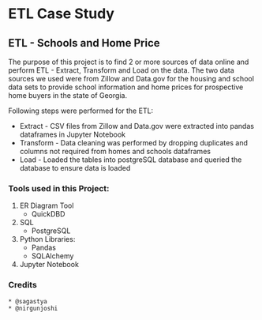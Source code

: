 # ETL Case Study

## ETL - Schools and Home Price
The purpose of this project is to find 2 or more sources of data online and perform ETL - Extract, Transform and Load on the data. 
The two data sources we used were from Zillow and Data.gov for the housing and school data sets to provide school information and home prices for prospective home buyers in the state of Georgia.  

Following steps were performed for the ETL:
  *  Extract - CSV files from Zillow and Data.gov were extracted into pandas dataframes in Jupyter Notebook
  *  Transform - Data cleaning was performed by dropping duplicates and columns not required from homes and schools dataframes
  *  Load - Loaded the tables into postgreSQL database and queried the database to ensure data is loaded


### Tools used in this Project:
  1. ER Diagram Tool
       * QuickDBD 
  2. SQL 
       * PostgreSQL
  3. Python
       Libraries:
        * Pandas
        * SQLAlchemy
  4. Jupyter Notebook
       

### Credits
    * @sagastya
    * @nirgunjoshi

